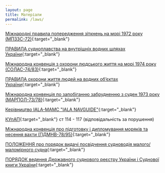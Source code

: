 ```yaml
---
layout: page
title: Матеріали
permalink: /laws/
---
```


[Міжнародні правила попередження зіткнень на морі 1972 року (МПЗЗС-72)](https://zakon.rada.gov.ua/laws/show/995_137){:target="_blank"}

[ПРАВИЛА судноплавства на внутрішніх водних шляхах України](https://zakon.rada.gov.ua/laws/show/z0872-04){:target="_blank"}

[Міжнародна конвенція з охорони людського життя на морі 1974 року (СОЛАС-74/83)](http://www.delta-pilot.ua/sites/default/files/regulatory_docs/consolidated_text_of_the_1974_solas_convention_rus.pdf){:target="_blank"}

[ПРАВИЛА охорони життя людей на водних об’єктах України](https://zakon.rada.gov.ua/laws/show/z0566-17){:target="_blank"}

[Міжнародна конвенція по запобіганню забрудненню з суден 1973 року (МАРПОЛ-73/78)](https://zakon.rada.gov.ua/laws/show/896_009){:target="_blank"}

[Керівництво IALA-МАМС "IALA NAVGUIDE"](https://hydro.gov.ua/dl/iala/ua/navguide_2006_final_version.pdf){:target="_blank"}

[КУпАП](https://zakon.rada.gov.ua/laws/show/80731-10){:target="_blank"} ст 114 - 117 (відповідальність за порушення)

[Міжнародна конвенція про підготовку і дипломування моряків та несення вахти (ПДМНВ-78/95)](https://zakon.rada.gov.ua/laws/show/995_053){:target="_blank"}

[ПОЛОЖЕННЯ про порядок видачі посвідчення судноводія малого/маломірного судна](https://zakon.rada.gov.ua/laws/show/z0831-13){:target="_blank"}

[ПОРЯДОК ведення Державного суднового реєстру України і Суднової книги України](https://zakon.rada.gov.ua/laws/show/1069-97-%D0%BF){:target="_blank"}
